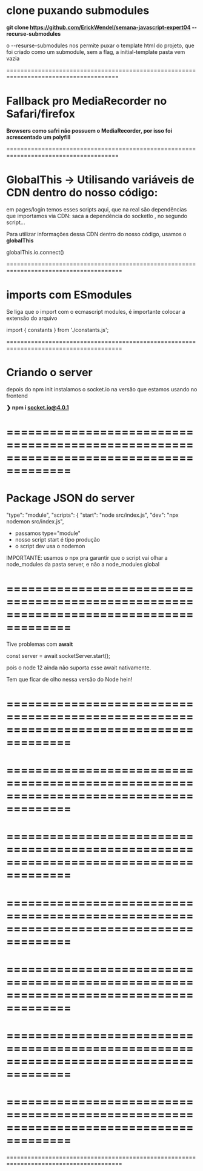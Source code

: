 # clone puxando submodules

**git clone https://github.com/ErickWendel/semana-javascript-expert04 --recurse-submodules**

o --resurse-submodules nos permite puxar o template html do projeto, que foi criado como um submodule, sem a flag, a initial-template pasta vem vazia

======================================================================================

# Fallback pro MediaRecorder no Safari/firefox

**Browsers como safri não possuem o MediaRecorder, por isso foi acrescentado um polyfill**

  <script>
    if (!window.MediaRecorder || !window.navigator.getUserMedia) {
      document.write(
        decodeURI('%3Cscript defer src="./../../deps/polyfill.js">%3C/script>')
      )
    }
  </script>

======================================================================================

# GlobalThis -> Utilisando variáveis de CDN dentro do nosso código:

em pages/login temos esses scripts aqui, que na real são dependências que importamos via CDN:
saca a dependência do socketIo , no segundo script...

  <!-- Scripts -->
  <script src="https://use.fontawesome.com/8604f653a5.js"></script>
  <script src="https://cdnjs.cloudflare.com/ajax/libs/socket.io/4.0.1/socket.io.min.js" integrity="sha512-eVL5Lb9al9FzgR63gDs1MxcDS2wFu3loYAgjIH0+Hg38tCS8Ag62dwKyH+wzDb+QauDpEZjXbMn11blw8cbTJQ==" crossorigin="anonymous"></script>
  <script src="https://cdnjs.cloudflare.com/ajax/libs/peerjs/1.3.2/peerjs.min.js" integrity="sha512-4wTQ8feow93K3qVGVXUGLULDB9eAULiG+xdbaQH8tYZlXxYv9ij+evblXD0EOqmGWT8NBTd1vQGsURvrQzmKeg==" crossorigin="anonymous"></script>

Para utilizar informações dessa CDN dentro do nosso código, usamos o **globalThis**

globalThis.io.connect()

=======================================================================================

# imports com ESmodules

Se liga que o import com o ecmascript modules, é importante colocar a extensão do arquivo

import { constants } from './constants.js';

=======================================================================================

# Criando o server

depois do npm init instalamos o socket.io na versão que estamos usando no frontend

**❯ npm i socket.io@4.0.1**

# =======================================================================================

# Package JSON do server

"type": "module",
"scripts": {
"start": "node src/index.js",
"dev": "npx nodemon src/index.js",

- passamos type="module"
- nosso script start é tipo produção
- o script dev usa o nodemon

IMPORTANTE: usamos o npx pra garantir que o script vai olhar a node_modules da pasta server, e não a node_modules global

# =======================================================================================

Tive problemas com **await**

const server = await socketServer.start();

pois o node 12 ainda não suporta esse await nativamente.

Tem que ficar de olho nessa versão do Node hein!

# =======================================================================================

# =======================================================================================

# =======================================================================================

# =======================================================================================

# =======================================================================================

# =======================================================================================

# =======================================================================================

=======================================================================================
